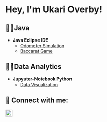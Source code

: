 <h1>Hey, I'm Ukari Overby!</h1>

<h2>👨‍💻Java</h2>

 - <b>Java Eclipse IDE</b>
    - [Odometer Simulation](https://github.com/uoverby5/OdometerProject)
    - [Baccarat Game](https://github.com/uoverby5/OdometerProject)
    
<h2>👨‍💻Data Analytics</h2>

- <b>Jupyuter-Notebook Python</b>
  - [Data Visualization](https://github.com/uoverby5/DataVisualizationProject)
  
<h2> 🤳 Connect with me:</h2>

[<img align="left" alt="JoshMadakor | LinkedIn" width="22px" src="https://cdn.jsdelivr.net/npm/simple-icons@v3/icons/linkedin.svg" />][linkedin]

[linkedin]: https://www.linkedin.com/in/ukari-overby-82255b290/
